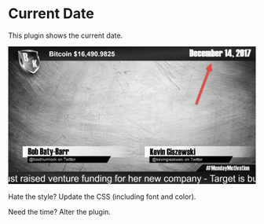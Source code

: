 # Current Date

This plugin shows the current date.

![thumb](img/thumb.png)

Hate the style? Update the CSS (including font and color).

Need the time? Alter the plugin.
